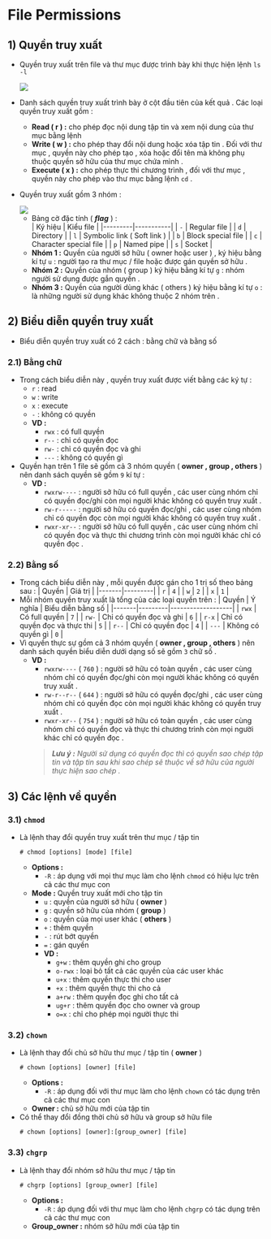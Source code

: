 # File Permissions
## **1) Quyền truy xuất**
- Quyền truy xuất trên file và thư mục được trình bày khi thực hiện lệnh `ls -l`

    <img src=https://i.imgur.com/MudtSDu.png>

- Danh sách quyền truy xuất trình bày ở cột đầu tiên của kết quả . Các loại quyền truy xuất gồm :
    - **Read ( r ) :** cho phép đọc nội dung tập tin và xem nội dung của thư mục bằng lệnh
    - **Write ( w ) :** cho phép thay đổi nội dung hoặc xóa tập tin . Đối với thư mục , quyền này cho phép tạo , xóa hoặc đổi tên mà không phụ thuộc quyền sở hữu của thư mục chứa mình .
    - **Execute ( x ) :** cho phép thực thi chương trình , đối với thư mục , quyền này cho phép vào thư mục bằng lệnh `cd` .
- Quyền truy xuất gồm 3 nhóm :

    <img src=https://i.imgur.com/9k9Pv64.png>

    
    - Bảng cờ đặc tính ( ***flag*** ) :<br>
        | Ký hiệu | Kiểu file |
        |---------|-----------|
        | `-` | Regular file |
        | `d` | Directory |
        | `l` | Symbolic link ( Soft link ) |
        | `b` | Block special file |
        | `c` | Character special file |
        | `p` | Named pipe |
        | `s` | Socket |
    - **Nhóm 1 :** Quyền của người sở hữu ( owner hoặc user ) , ký hiệu bằng kí tự `u` : người tạo ra thư mục / file hoặc được gán quyền sở hữu .
    - **Nhóm 2 :** Quyền của nhóm ( group ) ký hiệu bằng kí tự `g` : nhóm người sử dụng được gắn quyền .
    - **Nhóm 3 :** Quyền của người dùng khác ( others ) ký hiệu bằng kí tự `o` : là những người sử dụng khác không thuộc 2 nhóm trên . 
## **2) Biểu diễn quyền truy xuất**
- Biểu diễn quyền truy xuất có 2 cách : bằng chữ và bằng số
### **2.1) Bằng chữ**
- Trong cách biểu diễn này , quyền truy xuất được viết bằng các ký tự :
    - `r` : read
    - `w` : write
    - `x` : execute
    - `-` : không có quyền
    - **VD :**
        - `rwx` : có full quyền
        - `r--` : chỉ có quyền đọc
        - `rw-` : chỉ có quyền đọc và ghi
        - `---` : không có quyền gì
- Quyền hạn trên 1 file sẽ gồm cả 3 nhóm quyền ( **owner , group , others** ) nên danh sách quyền sẽ gồm `9` kí tự :
    - **VD :**
        - `rwxrw----` : người sở hữu có full quyền , các user cùng nhóm chỉ có quyền đọc/ghi còn mọi người khác không có quyền truy xuất .
        - `rw-r-----` : người sở hữu có quyền đọc/ghi , các user cùng nhóm chỉ có quyền đọc còn mọi người khác không có quyền truy xuất .
        - `rwxr-xr--` : người sở hữu có full quyền , các user cùng nhóm chỉ có quyền đọc và thực thi chương trình còn mọi người khác chỉ có quyền đọc .
### **2.2) Bằng số**
- Trong cách biểu diễn này , mỗi quyền được gán cho 1 trị số theo bảng sau : 
    | Quyền | Giá trị |
    |-------|---------|
    | `r` | `4` |
    | `w` | `2` |
    | `x` | `1` |
- Mỗi nhóm quyền truy xuất là tổng của các loại quyền trên :
    | Quyền | Ý nghĩa | Biểu diễn bằng số |
    |-------|---------|-------------------|
    | `rwx` | Có full quyền | `7` |
    | `rw-` | Chỉ có quyền đọc và ghi | `6` |
    | `r-x` | Chỉ có quyền đọc và thực thi | `5` |
    | `r--` | Chỉ có quyền đọc | `4` |
    | `---` | Không có quyền gì | `0` |
- Vì quyền thực sự gồm cả 3 nhóm quyền ( **owner , group , others** ) nên danh sách quyền biểu diễn dưới dạng số sẽ gồm `3` chữ số .
    - **VD :** 
        - `rwxrw----` ( `760` ) : người sở hữu có toàn quyền , các user cùng nhóm chỉ có quyền đọc/ghi còn mọi người khác không có quyền truy xuất .
        - `rw-r--r--` ( `644` ) : người sở hữu có quyền đọc/ghi , các user cùng nhóm chỉ có quyền đọc còn mọi người khác không có quyền truy xuất .
        - `rwxr-xr--` ( `754` ) : người sở hữu có toàn quyền , các user cùng nhóm chỉ có quyền đọc và thực thi chương trình còn mọi người khác chỉ có quyền đọc .
        > ***Lưu ý :** Người sử dụng có quyền đọc thì có quyền sao chép tập tin và tập tin sau khi sao chép sẽ thuộc về sở hữu của người thực hiện sao chép .*
## **3) Các lệnh về quyền**
### **3.1) `chmod`**
- Là lệnh thay đổi quyền truy xuất trên thư mục / tập tin
    ```
    # chmod [options] [mode] [file]
    ```
    - **Options :**
        - `-R` : áp dụng với mọi thư mục làm cho lệnh `chmod` có hiệu lực trên cả các thư mục con
    - **Mode :** Quyền truy xuất mới cho tập tin
        - `u` : quyền của người sở hữu ( **owner** )
        - `g` : quyền sở hữu của nhóm ( **group** )
        - `o` : quyền của mọi user khác ( **others** )
        - `+` : thêm quyền
        - `-` : rút bớt quyền
        - `=` : gán quyền
        - **VD :** 
            - `g+w` : thêm quyền ghi cho group
            - `o-rwx` : loại bỏ tất cả các quyền của các user khác
            - `u+x` : thêm quyền thực thi cho user
            - `+x` : thêm quyền thực thi cho cả
            - `a+rw` : thêm quyền đọc ghi cho tất cả
            - `ug+r` : thêm quyền đọc cho owner và group
            - `o=x` : chỉ cho phép mọi người thực thi
### **3.2) `chown`**
- Là lệnh thay đổi chủ sở hữu thư mục / tập tin ( **owner** )
    ```
    # chown [options] [owner] [file]
    ```
    - **Options :**
        - `-R` : áp dụng đối với thư mục làm cho lệnh `chown` có tác dụng trên cả các thư mục con
    - **Owner :** chủ sở hữu mới của tập tin
- Có thể thay đổi đồng thời chủ sở hữu và group sở hữu file
    ```
    # chown [options] [owner]:[group_owner] [file]
    ```
    
### **3.3) `chgrp`**
- Là lệnh thay đổi nhóm sở hữu thư mục / tập tin
    ```
    # chgrp [options] [group_owner] [file]
    ```
    - **Options :**
        - `-R` : áp dụng đối với thư mục làm cho lệnh `chgrp` có tác dụng trên cả các thư mục con
    - **Group_owner :** nhóm sở hữu mới của tập tin